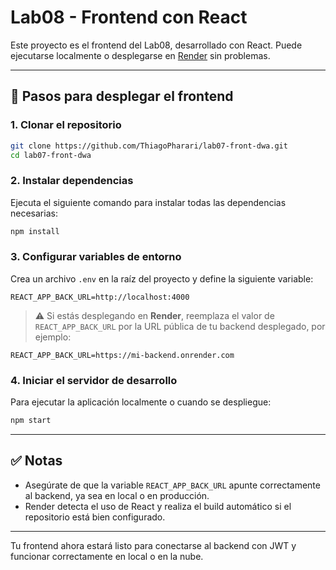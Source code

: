 # Lab08 - Frontend con React

Este proyecto es el frontend del Lab08, desarrollado con React. Puede ejecutarse localmente o desplegarse en [Render](https://render.com) sin problemas.

---

## 🚀 Pasos para desplegar el frontend

### 1. Clonar el repositorio

```bash
git clone https://github.com/ThiagoPharari/lab07-front-dwa.git
cd lab07-front-dwa
```

### 2. Instalar dependencias

Ejecuta el siguiente comando para instalar todas las dependencias necesarias:

```bash
npm install
```

### 3. Configurar variables de entorno

Crea un archivo `.env` en la raíz del proyecto y define la siguiente variable:

```env
REACT_APP_BACK_URL=http://localhost:4000
```

> ⚠️ Si estás desplegando en **Render**, reemplaza el valor de `REACT_APP_BACK_URL` por la URL pública de tu backend desplegado, por ejemplo:

```env
REACT_APP_BACK_URL=https://mi-backend.onrender.com
```

### 4. Iniciar el servidor de desarrollo

Para ejecutar la aplicación localmente o cuando se despliegue:

```bash
npm start
```

---

## ✅ Notas

* Asegúrate de que la variable `REACT_APP_BACK_URL` apunte correctamente al backend, ya sea en local o en producción.
* Render detecta el uso de React y realiza el build automático si el repositorio está bien configurado.

---

Tu frontend ahora estará listo para conectarse al backend con JWT y funcionar correctamente en local o en la nube.
